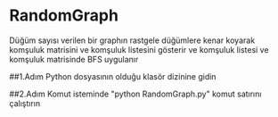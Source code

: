 # RandomGraph
Düğüm sayısı verilen bir graphın rastgele düğümlere kenar koyarak komşuluk matrisini ve komşuluk listesini gösterir ve komşuluk listesi ve komşuluk matrisinde BFS uygulanır

##1.Adım
Python dosyasının olduğu klasör dizinine gidin

##2.Adım
Komut isteminde "python RandomGraph.py"  komut satırını çalıştırın
